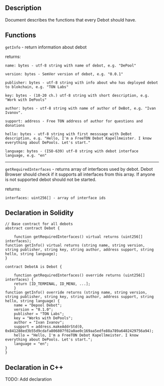 ## Description

Document describes the functions that every Debot should have.

## Functions

`getInfo` - return information about debot

returns:

    name: bytes - utf-8 string with name of debot, e.g. "DePool"

    version: bytes - SemVer version of debot, e.g. "0.0.1"

    publisher: bytes - utf-8 string with info about who has deployed debot to blokchain, e.g. "TON Labs"

    key: bytes - (10-20 ch.) utf-8 string with short description, e.g. "Work with DePools"

    author: bytes - utf-8 string with name of author of DeBot, e.g. "Ivan Ivanov".

    support: address - Free TON address of author for questions and donations

    hello: bytes - utf-8 string with first messsage with DeBot description, e.g. "Hello, I'm a FreeTON Debot Kapellmeister. I know everything about DePools. Let's start." 

    language: bytes - (ISO-639) utf-8 string with debot interface language, e.g. "en"
---

`getRequiredInterfaces` - returns array of interfaces used by debot. Debot Browser should check if it supports all interfaces from this array. If anyone is not supported debot should not be started. 

returns:

    interfaces: uint256[] - array of interface ids

## Declaration in Solidity

    // Base contract for all debots
    abstract contract Debot {
    
        function getRequiredInterfaces() virtual returns (uint256[] interfaces); 
    function getInfo() virtual returns (string name, string version, string publisher, string key, string author, address support, string hello, string language);
    }
    
    contract DebotA is Debot {
    
        function getRequiredInterfaces() override returns (uint256[] interfaces) {
        return [ID_TERMINAL, ID_MENU, ...];
        }
    function getInfo() override returns (string name, string version, string publisher, string key, string author, address support, string hello, string language) {
        name = "Depool Debot";
        version = "0.1.0";
        publisher = "TON Labs";
        key = "Works with DePools";
        author = "Ivan Ivanov";
        support = address.makeAddrStd(0, 0x841288ed3b55d9cdafa806807f02a0ae0c169aa5edfe88a789a6482429756a94);
        hello = "Hello, I'm a FreeTON Debot Kapellmeister. I know everything about DePools. Let's start.";
        language = "en";
    }
    }

## Declaration in C++

TODO: Add declaration
